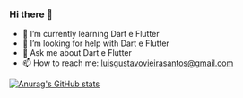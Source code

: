### Hi there 👋

- 🌱 I’m currently learning Dart e Flutter
- 🤔 I’m looking for help with Dart e Flutter
- 💬 Ask me about Dart e Flutter
- 📫 How to reach me: luisgustavovieirasantos@gmail.com

[![Anurag's GitHub stats](https://github-readme-stats.vercel.app/api?username=luisgustavoo)](https://github.com/anuraghazra/github-readme-stats)
